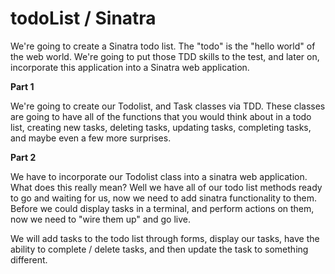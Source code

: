 # todoList / Sinatra

We're going to create a Sinatra todo list. The "todo" is the "hello world" of the web world. We're going to put those TDD skills to the test, and later on, incorporate this application into a Sinatra web application.

**Part 1**

We're going to create our Todolist, and Task classes via TDD. These classes are going to have all of the functions that you would think about in a todo list, creating new tasks, deleting tasks, updating tasks, completing tasks, and maybe even a few more surprises.


**Part 2**

We have to incorporate our Todolist class into a sinatra web application. What does this really mean? Well we have all of our todo list methods ready to go and waiting for us, now we need to add sinatra functionality to them. Before we could display tasks in a terminal, and perform actions on them, now we need to "wire them up" and go live.

We will add tasks to the todo list through forms, display our tasks, have the ability to complete / delete tasks, and then update the task to something different.
